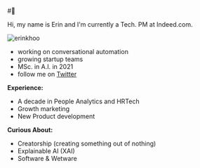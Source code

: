 #🌃

Hi, my name is Erin and I'm currently a Tech. PM at Indeed.com. 

<p align="left"> <img src="https://komarev.com/ghpvc/?username=erinkhoo" alt="erinkhoo" /> </p>

- working on conversational automation
- growing startup teams
- MSc. in A.I. in 2021
- follow me on <a href=https://twitter.com/erinkhoo>Twitter</a>

**Experience:**

- A decade in People Analytics and HRTech
- Growth marketing
- New Product development

**Curious About:**

- Creatorship (creating something out of nothing)
- Explainable AI (XAI)
- Software & Wetware
